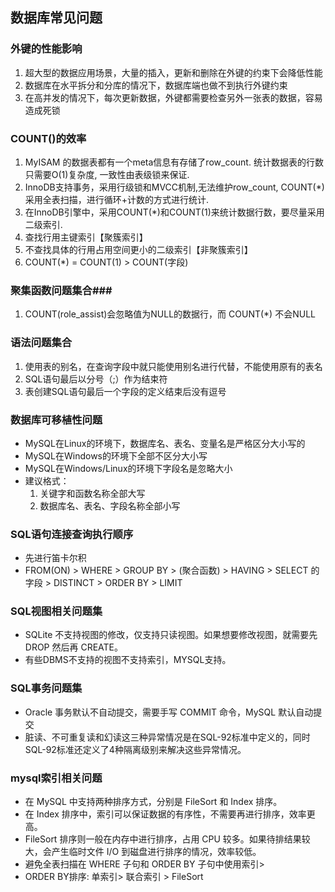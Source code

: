 ## 数据库常见问题 ##

### <b>外键的性能影响</b> ###

1. 超大型的数据应用场景，大量的插入，更新和删除在外键的约束下会降低性能
2. 数据库在水平拆分和分库的情况下，数据库端也做不到执行外键约束
3. 在高并发的情况下，每次更新数据，外键都需要检查另外一张表的数据，容易造成死锁

### <b>COUNT()的效率</b> ###
1. MyISAM 的数据表都有一个meta信息有存储了row_count. 统计数据表的行数只需要O(1)复杂度, 一致性由表级锁来保证.
2. InnoDB支持事务，采用行级锁和MVCC机制,无法维护row_count, COUNT(*)采用全表扫描，进行循环+计数的方式进行统计.
3. 在InnoDB引擎中，采用COUNT(*)和COUNT(1)来统计数据行数，要尽量采用二级索引.
4. 查找行用主键索引【聚簇索引】
5. 不查找具体的行用占用空间更小的二级索引【非聚簇索引】
6. COUNT(*) = COUNT(1) > COUNT(字段)

### <b>聚集函数问题集合</b>###
1. COUNT(role_assist)会忽略值为NULL的数据行，而 COUNT(*) 不会NULL

### <b>语法问题集合</b> ###
1. 使用表的别名，在查询字段中就只能使用别名进行代替，不能使用原有的表名
2. SQL语句最后以分号（;）作为结束符
3. 表创建SQL语句最后一个字段的定义结束后没有逗号

### <b>数据库可移植性问题</b> ###
- MySQL在Linux的环境下，数据库名、表名、变量名是严格区分大小写的 
- MySQL在Windows的环境下全部不区分大小写
- MySQL在Windows/Linux的环境下字段名是忽略大小
- 建议格式：
    1. 关键字和函数名称全部大写
    2. 数据库名、表名、字段名称全部小写

### <b>SQL语句连接查询执行顺序</b> ###
- 先进行笛卡尔积
- FROM(ON) > WHERE > GROUP BY > (聚合函数) > HAVING > SELECT 的字段 > DISTINCT > ORDER BY > LIMIT

### <b>SQL视图相关问题集</b> ###
- SQLite 不支持视图的修改，仅支持只读视图。如果想要修改视图，就需要先 DROP 然后再 CREATE。
- 有些DBMS不支持的视图不支持索引，MYSQL支持。

### <b>SQL事务问题集</b> ###
- Oracle 事务默认不自动提交，需要手写 COMMIT 命令，MySQL 默认自动提交
- 脏读、不可重复读和幻读这三种异常情况是在SQL-92标准中定义的，同时SQL-92标准还定义了4种隔离级别来解决这些异常情况。

### <b>mysql索引相关问题</b> ###
- 在 MySQL 中支持两种排序方式，分别是 FileSort 和 Index 排序。
- 在 Index 排序中，索引可以保证数据的有序性，不需要再进行排序，效率更高。
- FileSort 排序则一般在内存中进行排序，占用 CPU 较多。如果待排结果较大，会产生临时文件 I/O 到磁盘进行排序的情况，效率较低。
- 避免全表扫描在 WHERE 子句和 ORDER BY 子句中使用索引>
- ORDER BY排序: 单索引> 联合索引 > FileSort
